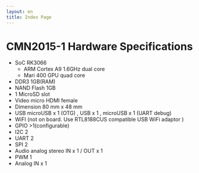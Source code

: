 ```yaml
---
layout: en
title: Index Page
---
```

# CMN2015-1 Hardware Specifications
- SoC RK3066
  - ARM Cortex A9 1.6GHz dual core
  - Mari 400 GPU quad core
- DDR3 1GB(RAM)
- NAND Flash 1GB
- 1 MicroSD slot
- Video micro HDMI female
- Dimension 80 mm x 48 mm
- USB microUSB x 1 (OTG) , USB x 1 , microUSB x 1 (UART debug)
- WiFI (not on board. Use RTL8188CUS compatible USB WiFi adaptor )
- GPIO >1(configurable)
- I2C 2
- UART 2
- SPI 2
- Audio analog stereo IN x 1 / OUT x 1
- PWM 1
- Analog IN x 1